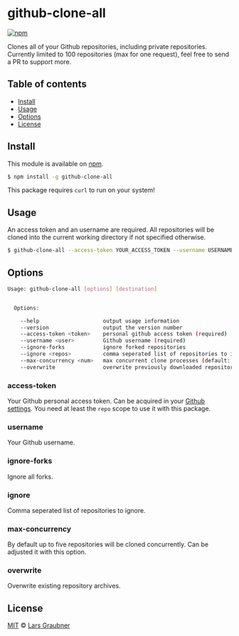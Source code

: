 # github-clone-all

[![npm](https://img.shields.io/npm/v/github-clone-all.svg)](https://www.npmjs.com/package/github-clone-all)

Clones all of your Github repositories, including private repositories. Currently limited to 100 repositories (max for one request), feel free to send a PR to support more.

## Table of contents

- [Install](#install)
- [Usage](#usage)
- [Options](#options)
- [License](#license)

## Install

This module is available on [npm](https://www.npmjs.com/).

```BASH
$ npm install -g github-clone-all
```

This package requires `curl` to run on your system!

## Usage

An access token and an username are required. All repositories will be cloned into the current working directory if not specified otherwise.

```BASH
$ github-clone-all --access-token YOUR_ACCESS_TOKEN --username USERNAME
```

## Options

```BASH
Usage: github-clone-all [options] [destination]


  Options:

    --help                    output usage information
    --version                 output the version number
    --access-token <token>    personal github access token (required)
    --username <user>         Github username (required)
    --ignore-forks            ignore forked repositories
    --ignore <repos>          comma seperated list of repositories to ignore
    --max-concurrency <num>   max concurrent clone processes (default: 5)
    --overwrite               overwrite previously downloaded repositories
```

### access-token

Your Github personal access token. Can be acquired in your [Github settings](https://github.com/settings/tokens). You need at least the `repo` scope to use it with this package.

### username

Your Github username.

### ignore-forks

Ignore all forks.

### ignore

Comma seperated list of repositories to ignore.

### max-concurrency

By default up to five repositories will be cloned concurrently. Can be adjusted it with this option.

### overwrite

Overwrite existing repository archives.

## License

[MIT](https://github.com/lgraubner/github-clone-all/blob/master/LICENSE) © [Lars Graubner](https://larsgraubner.com)
